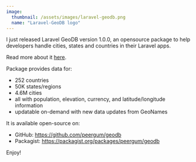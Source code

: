 ```yaml
---
image:
  thumbnail: /assets/images/laravel-geodb.png
  name: "Laravel-GeoDB logo"
---
```

I just released Laravel GeoDB version 1.0.0, an opensource package to help developers handle cities, states and countries in their Laravel apps.

Read more about it [here](/projects/2023%20-%20laravel-geodb).

Package provides data for:
- 252 countries
- 50K states/regions
- 4.6M cities
- all with population, elevation, currency, and latitude/longitude information
- updatable on-demand with new data updates from GeoNames

It is available open-source on:
- GitHub: https://github.com/peergum/geodb
- Packagist: https://packagist.org/packages/peergum/geodb

Enjoy!